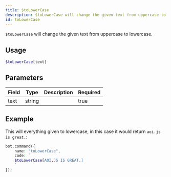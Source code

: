 ```yaml
---
title: $toLowerCase
description: $toLowerCase will change the given text from uppercase to lowercase.
id: toLowerCase
---
```


`$toLowerCase` will change the given text from uppercase to lowercase.

## Usage

```php
$toLowerCase[text]
```

## Parameters

| Field | Type   | Description | Required |
|-------|--------|-------------|----------|
| text  | string |             | true     |

## Example

This will everything given to lowercase, in this case it would return `aoi.js is great.`:

```php
bot.command({
    name: "toLowerCase",
    code: `
    $toLowerCase[AOI.JS IS GREAT.]
    `
});
```